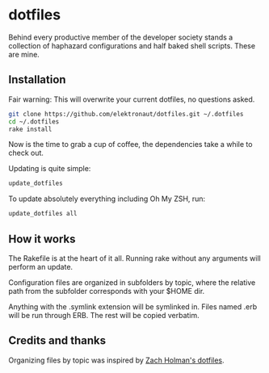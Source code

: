 # dotfiles

Behind every productive member of the developer society stands a
collection of haphazard configurations and half baked shell
scripts. These are mine.

## Installation

Fair warning: This will overwrite your current dotfiles, no questions asked.

```sh
git clone https://github.com/elektronaut/dotfiles.git ~/.dotfiles
cd ~/.dotfiles
rake install
```

Now is the time to grab a cup of coffee, the dependencies take a while
to check out.

Updating is quite simple:

```sh
update_dotfiles
```

To update absolutely everything including Oh My ZSH, run:

```sh
update_dotfiles all
```

## How it works

The Rakefile is at the heart of it all. Running rake without any arguments will
perform an update.

Configuration files are organized in subfolders by topic, where the
relative path from the subfolder corresponds with your $HOME dir.

Anything with the .symlink extension will be symlinked in. Files named
.erb will be run through ERB. The rest will be copied verbatim.


## Credits and thanks

Organizing files by topic was inspired
by [Zach Holman's dotfiles](https://github.com/holman/dotfiles).
